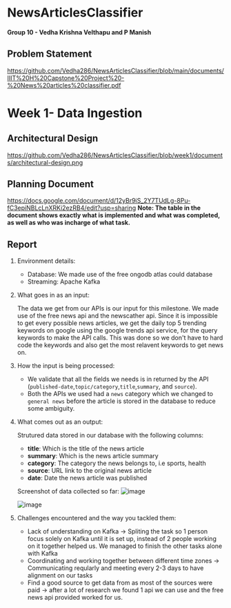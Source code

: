 # NewsArticlesClassifier

#### Group 10 - **Vedha Krishna Velthapu and P Manish**

## Problem Statement
https://github.com/Vedha286/NewsArticlesClassifier/blob/main/documents/IIIT%20H%20Capstone%20Project%20-%20News%20articles%20classifier.pdf


# Week 1- Data Ingestion

## Architectural Design
https://github.com/Vedha286/NewsArticlesClassifier/blob/week1/documents/architectural-design.png

## Planning Document
https://docs.google.com/document/d/12yBr9iS_2Y7TUdLg-8Pu-fC3epiNBLcLnXRKi2ezRB4/edit?usp=sharing
**Note: The table in the document shows exactly what is implemented and what was completed, as well as who was incharge of what task.**

## Report

1. Environment details:
   
   - Database: We made use of the free ongodb atlas could database
   - Streaming: Apache Kafka

2. What goes in as an input:
   
   The data we get from our APIs is our input for this milestone. We made use of the free news api and the newscather api. Since it is impossible to get every possible news articles, we get the daily top 5 trending keywords on google using the google trends api service, for the query keywords to make the API calls. This was done so we don't have to hard code the keywords and also get the most relavent keywords to get news on.
   
3. How the input is being processed:
   
   - We validate that all the fields we needs is in returned by the API (`published-date`,`topic/category`,`title`,`summary`, and `source`).
   - Both the APIs we used had a `news` category which we changed to `general news` before the article is stored in the database to reduce some ambiguity.
   
4. What comes out as an output:

   Strutured data stored in our database with the following columns:

   - **title**: Which is the title of the news article
   - **summary**: Which is the news article summary
   - **category**: The category the news belongs to, i.e sports, health
   - **source**: URL link to the original news article
   - **date**: Date the news article was published

   Screenshot of data collected so far:
   ![image](https://user-images.githubusercontent.com/55736158/136675390-2f918e53-59fb-43f8-a094-07934c14d4fb.png)
   
   ![image](https://user-images.githubusercontent.com/55736158/136675367-139481b2-60f3-4a75-abd6-2b13b9fb008f.png)

5. Challenges encountered and the way you tackled them:

   - Lack of understanding on Kafka -> Spliting the task so 1 person focus solely on Kafka until it is set up, instead of 2 people working on it together helped us. We managed to finish the other tasks alone with Kafka
   - Coordinating and working together between different time zones -> Communicating reqularly and meeting every 2-3 days to have alignment on our tasks
   - Find a good source to get data from as most of the sources were paid -> after a lot of research we found 1 api we can use and the free news api provided worked for us.
